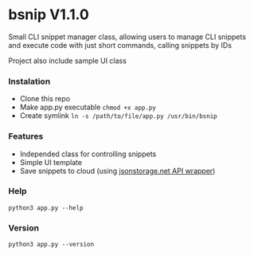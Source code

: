 # bsnip V1.1.0 #
Small CLI snippet manager class, allowing users to manage CLI snippets and execute code with just short commands, calling snippets by IDs

Project also include sample UI class

### Instalation ###
- Clone this repo
- Make app.py executable ```chmod +x app.py```
- Create symlink ```ln -s /path/to/file/app.py /usr/bin/bsnip```

### Features ###
- Independed class for controlling snippets
- Simple UI template
- Save snippets to cloud (using [jsonstorage.net API wrapper](https://github.com/abrihter/jsonstorage-net-api-wrapper))

### Help ###
```
python3 app.py --help
```

### Version ###
```
python3 app.py --version
```
